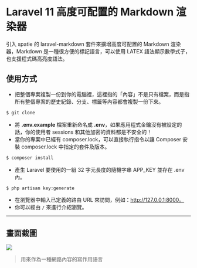 # Laravel 11 高度可配置的 Markdown 渲染器

引入 spatie 的 laravel-markdown 套件來擴增高度可配置的 Markdown 渲染器，Markdown 是一種很方便的標記語言，可以使用 LATEX 語法顯示數學式子，也支援程式碼高亮度語法。

## 使用方式
- 把整個專案複製一份到你的電腦裡，這裡指的「內容」不是只有檔案，而是指所有整個專案的歷史紀錄、分支、標籤等內容都會複製一份下來。
```sh
$ git clone
```
- 將 __.env.example__ 檔案重新命名成 __.env__，如果應用程式金鑰沒有被設定的話，你的使用者 sessions 和其他加密的資料都是不安全的！
- 當你的專案中已經有 composer.lock，可以直接執行指令以讓 Composer 安裝 composer.lock 中指定的套件及版本。
```sh
$ composer install
```
- 產生 Laravel 要使用的一組 32 字元長度的隨機字串 APP_KEY 並存在 .env 內。
```sh
$ php artisan key:generate
```
- 在瀏覽器中輸入已定義的路由 URL 來訪問，例如：http://127.0.0.1:8000。
- 你可以經由 `/` 來進行介紹瀏覽。

----

## 畫面截圖
![](https://i.imgur.com/doK1EaF.png)
> 用來作為一種網路內容的寫作用語言
